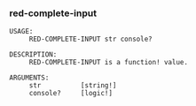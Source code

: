 ### red-complete-input
```red
USAGE:
     RED-COMPLETE-INPUT str console?

DESCRIPTION: 
     RED-COMPLETE-INPUT is a function! value.

ARGUMENTS:
     str          [string!] 
     console?     [logic!] 

```